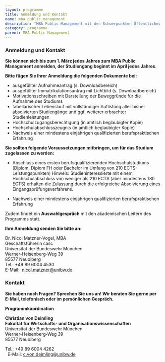```yaml
---
layout: programme
title: Anmeldung und Kontakt
name: mba_public_management
description: "MBA Public Management mit den Schwerpunkten Öffentliches Controlling und Öffentliche Beschaffung"
category: programme
parent: MBA Public Management
---
```


### Anmeldung und Kontakt

**Sie können sich bis zum 1. März jedes Jahres zum MBA Public Management anmelden, der Studiengang beginnt im April jedes Jahres.** 

**Bitte fügen Sie Ihrer Anmeldung die folgenden Dokumente bei:**

* ausgefüllter Aufnahmeantrag (s. Downloadbereich)
* ausgefüllter Immatrikulationsantrag mit Lichtbild (s. Downloadbereich)
* Motivationsschreiben mit Darstellung der Beweggründe für die Aufnahme des Studiums
* tabellarischer Lebenslauf mit vollständiger Auflistung aller bisher absolvierten Studiengänge und ggf. weiterer erbrachter Studienleistungen
* Hochschulzugangsberechtigung (in amtlich beglaubigter Kopie)
* Hochschulabschlusszeugnis (in amtlich beglaubigter Kopie)
* Nachweis einer mindestens einjährigen qualifizierten berufspraktischen Erfahrung 

**Sie sollten folgende Voraussetzungen mitbringen, um für das Studium zugelassen zu werden:**

* Abschluss eines ersten berufsqualifizierenden Hochschulstudiums (Diplom, Diplom FH oder Bachelor im Umfang von 210 ECTS-Leistungspunkten)
  Hinweis: Studieninteressierte mit einem Hochschulabschluss von weniger als 210 ECTS (aber mindestens 180 ECTS) erhalten die Zulassung durch die erfolgreiche Absolvierung eines Eingangsprüfungsverfahrens.

* Nachweis einer mindestens einjährigen qualifizierten berufspraktischen Erfahrung
 
Zudem findet ein **Auswahlgespräch** mit den akademischen Leitern des Programms statt.


**Ihre Anmeldung senden Sie bitte an:**

Dr. Nicol Matzner-Vogel, MBA <br>
Geschäftsführerin casc <br>
Universität der Bundeswehr München<br>
Werner-Heisenberg-Weg 39<br>
85577 Neubiberg <br>
Tel.: +49 89 6004 4530 <br>
E-Mail:  <a href="mailto:nicol.matzner@unibw.de ">nicol.matzner@unibw.de</a><br>

### Kontakt

**Sie haben noch Fragen? Sprechen Sie uns an! Wir beraten Sie gerne per E-Mail, telefonisch oder im persönlichen Gespräch.**
<br>	

**Programmkoordination**<br>

**Christian von Deimling**<br>
**Fakultät für Wirtschafts- und Organisationswissenschaften**<br>
Universität der Bundeswehr München<br>
Werner-Heisenberg-Weg 39<br>
85577 Neubiberg<br>

Tel.: +49 89 6004 4262<br>	 
E-Mail: <a href="mailto:c.von.deimling@unibw.de">c.von.deimling@unibw.de</a><br>




